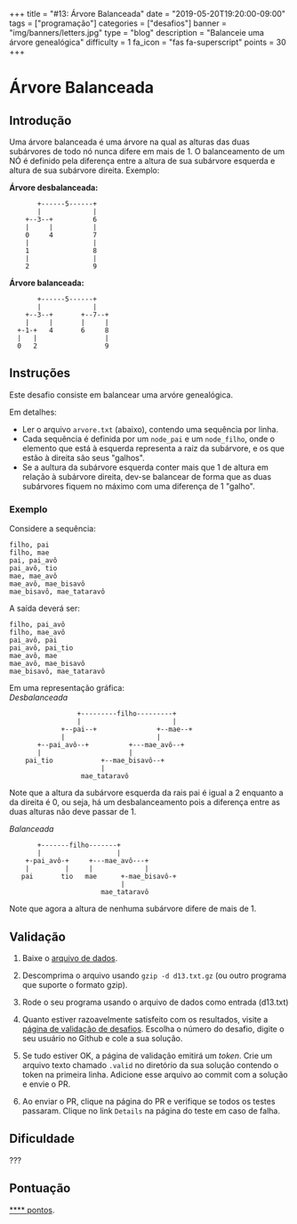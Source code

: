 +++
title = "#13: Árvore Balanceada"
date = "2019-05-20T19:20:00-09:00"
tags = ["programação"]
categories = ["desafios"]
banner = "img/banners/letters.jpg"
type = "blog"
description = "Balanceie uma árvore genealógica"
difficulty = 1
fa_icon = "fas fa-superscript"
points = 30
+++

# Árvore Balanceada

## Introdução

Uma árvore balanceada é uma árvore na qual as alturas das duas subárvores de todo nó nunca difere em mais de 1. O balanceamento de um NÓ é definido pela diferença entre a altura de sua subárvore esquerda e altura de sua subárvore direita. Exemplo:

**Árvore desbalanceada:** 

```text
       +------5------+
       |             |
    +--3--+          6
    |     |          |
    0     4          7
    |                |
    1                8
    |                |
    2                9 
```

**Árvore balanceada:**

```text
       +------5------+
       |             |
    +--3--+       +--7--+
    |     |       |     |
  +-1-+   4       6     8
  |   |                 |
  0   2                 9  

```



## Instruções

Este desafio consiste em balancear uma arvóre genealógica.  

Em detalhes:

* Ler o arquivo `arvore.txt` (abaixo), contendo uma sequência por linha.
* Cada sequência é definida por um `node_pai` e um `node_filho`, onde o elemento que está à esquerda representa a raiz da subárvore, e os que estão à direita são seus "galhos".
* Se a aultura da subárvore esquerda conter mais que 1 de altura em relação à subárvore direita, dev-se balancear de forma que as duas subárvores fiquem no máximo com uma diferença de 1 "galho".

### Exemplo

Considere a sequência:

```
filho, pai
filho, mae
pai, pai_avô
pai_avô, tio
mae, mae_avô
mae_avô, mae_bisavô
mae_bisavô, mae_tataravô

```

A saída deverá ser:

```
filho, pai_avô
filho, mae_avô
pai_avô, pai
pai_avô, pai_tio
mae_avô, mae
mae_avô, mae_bisavô
mae_bisavô, mae_tataravô
```

Em uma representação gráfica:  
*Desbalanceada*
```text
                 +---------filho---------+
                 |                       |
             +--pai--+               +--mae--+
             |                       |
       +--pai_avô--+          +---mae_avô--+
       |                      |
    pai_tio            +--mae_bisavô--+
                       |
                  mae_tataravô
```
 Note que a altura da subárvore esquerda da rais pai é igual a 2 enquanto a da direita é 0, ou seja, há um desbalanceamento pois a diferença entre as duas alturas não deve passar de 1.  

*Balanceada*
```text
       +-------filho-------+
       |                   |
    +-pai_avô-+     +---mae_avô---+
    |         |     |             |
   pai       tio   mae      +-mae_bisavô-+
                            |
                       mae_tataravô
```
Note que agora a altura de nenhuma subárvore difere de mais de 1.

## Validação

1. Baixe o [arquivo de dados](https://osprogramadores.com/files/d12/d13.txt.gz).

2. Descomprima o arquivo usando `gzip -d d13.txt.gz` (ou outro programa que suporte o formato gzip).

3. Rode o seu programa usando o arquivo de dados como entrada (d13.txt)

4. Quanto estiver razoavelmente satisfeito com os resultados, visite a [página de validação de desafios](https://osprogramadores.com/v). Escolha o número do desafio, digite o seu usuário no Github e cole a sua solução.

5. Se tudo estiver OK, a página de validação emitirá um _token_. Crie um arquivo texto chamado `.valid` no diretório da sua solução contendo o token na primeira linha. Adicione esse arquivo ao commit com a solução e envie o PR.

6. Ao enviar o PR, clique na página do PR e verifique se todos os testes passaram. Clique no link `Details` na página do teste em caso de falha.

## Dificuldade

???

## Pontuação

[**** pontos](https://osprogramadores.com/scores).
